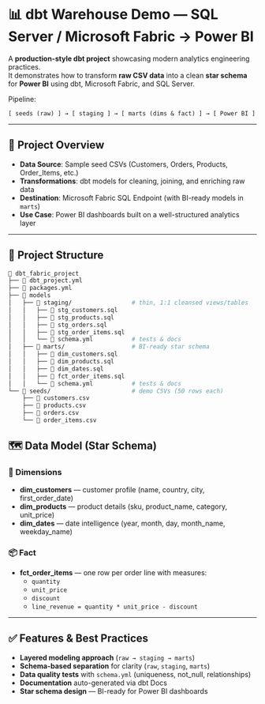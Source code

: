 # 📊 dbt Warehouse Demo — SQL Server / Microsoft Fabric → Power BI  

A **production-style dbt project** showcasing modern analytics engineering practices.  
It demonstrates how to transform **raw CSV data** into a clean **star schema** for **Power BI** using dbt, Microsoft Fabric, and SQL Server.  

Pipeline:  

`[ seeds (raw) ] → [ staging ] → [ marts (dims & fact) ] → [ Power BI ]`  

---

## 🚀 Project Overview  

- **Data Source**: Sample seed CSVs (Customers, Orders, Products, Order_Items, etc.)  
- **Transformations**: dbt models for cleaning, joining, and enriching raw data  
- **Destination**: Microsoft Fabric SQL Endpoint (with BI-ready models in `marts`)  
- **Use Case**: Power BI dashboards built on a well-structured analytics layer  

---

## 🧱 Project Structure  

```bash
📂 dbt_fabric_project
├── 📄 dbt_project.yml
├── 📄 packages.yml
├── 📂 models
│   ├── 📂 staging/                 # thin, 1:1 cleansed views/tables
│   │   ├── 📄 stg_customers.sql
│   │   ├── 📄 stg_products.sql
│   │   ├── 📄 stg_orders.sql
│   │   ├── 📄 stg_order_items.sql
│   │   └── 📄 schema.yml           # tests & docs
│   ├── 📂 marts/                   # BI-ready star schema
│   │   ├── 📄 dim_customers.sql
│   │   ├── 📄 dim_products.sql
│   │   ├── 📄 dim_dates.sql
│   │   ├── 📄 fct_order_items.sql
│   │   └── 📄 schema.yml           # tests & docs
└── 📂 seeds/                       # demo CSVs (50 rows each)
    ├── 📄 customers.csv
    ├── 📄 products.csv
    ├── 📄 orders.csv
    └── 📄 order_items.csv
```

## 🗺️ Data Model (Star Schema)  

### 📐 Dimensions  
- **dim_customers** — customer profile (name, country, city, first_order_date)  
- **dim_products** — product details (sku, product_name, category, unit_price)  
- **dim_dates** — date intelligence (year, month, day, month_name, weekday_name)  

### 📦 Fact  
- **fct_order_items** — one row per order line with measures:  
  - `quantity`  
  - `unit_price`  
  - `discount`  
  - `line_revenue = quantity * unit_price - discount`  

---

## ✅ Features & Best Practices  

- **Layered modeling approach** (`raw → staging → marts`)  
- **Schema-based separation** for clarity (`raw`, `staging`, `marts`)  
- **Data quality tests** with `schema.yml` (uniqueness, not_null, relationships)  
- **Documentation** auto-generated via dbt Docs  
- **Star schema design** — BI-ready for Power BI dashboards  
